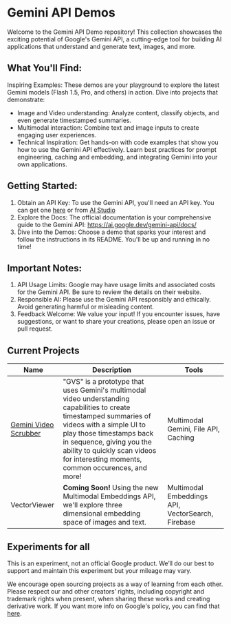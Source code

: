 # Gemini API Demos

Welcome to the Gemini API Demo repository! This collection showcases the exciting potential of Google's Gemini API, a cutting-edge tool for building AI applications that understand and generate text, images, and more.

## What You'll Find:

Inspiring Examples: These demos are your playground to explore the latest Gemini models (Flash 1.5, Pro, and others) in action. Dive into projects that demonstrate:

- Image and Video understanding: Analyze content, classify objects, and even generate timestamped summaries.
- Multimodal interaction: Combine text and image inputs to create engaging user experiences.
- Technical Inspiration: Get hands-on with code examples that show you how to use the Gemini API effectively. Learn best practices for prompt engineering, caching and embedding, and integrating Gemini into your own applications.

## Getting Started:

1. Obtain an API Key: To use the Gemini API, you'll need an API key. You can get one [here](https://ai.google.dev/gemini-api/docs/api-key) or from [AI Studio](https://aistudio.google.com/app/apikey)
2. Explore the Docs: The official documentation is your comprehensive guide to the Gemini API: https://ai.google.dev/gemini-api/docs/
3. Dive into the Demos: Choose a demo that sparks your interest and follow the instructions in its README. You'll be up and running in no time!

## Important Notes:

1. API Usage Limits: Google may have usage limits and associated costs for the Gemini API. Be sure to review the details on their website.
2. Responsible AI: Please use the Gemini API responsibly and ethically. Avoid generating harmful or misleading content.
3. Feedback Welcome: We value your input! If you encounter issues, have suggestions, or want to share your creations, please open an issue or pull request.

## Current Projects

| Name                                     | Description                                                                                                                                                                                                                                                                                   | Tools                                             |
| ---------------------------------------- | --------------------------------------------------------------------------------------------------------------------------------------------------------------------------------------------------------------------------------------------------------------------------------------------- | ------------------------------------------------- |
| [Gemini Video Scrubber](/video-scrubber) | "GVS" is a prototype that uses Gemini's multimodal video understanding capabilities to create timestamped summaries of videos with a simple UI to play those timestamps back in sequence, giving you the ability to quickly scan videos for interesting moments, common occurences, and more! | Multimodal Gemini, File API, Caching              |
| VectorViewer                             | **Coming Soon!** Using the new Multimodal Embeddings API, we'll explore three dimensional embedding space of images and text.                                                                                                                                                                 | Multimodal Embeddings API, VectorSearch, Firebase |

## Experiments for all

This is an experiment, not an official Google product. We’ll do our best to support and maintain this experiment but your mileage may vary.

We encourage open sourcing projects as a way of learning from each other. Please respect our and other creators’ rights, including copyright and trademark rights when present, when sharing these works and creating derivative work. If you want more info on Google's policy, you can find that [here](https://www.google.com/permissions/).

